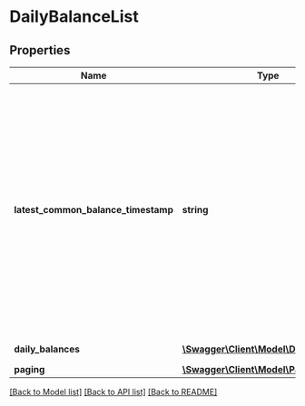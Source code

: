 # DailyBalanceList

## Properties
Name | Type | Description | Notes
------------ | ------------- | ------------- | -------------
**latest_common_balance_timestamp** | **string** | The latestCommonBalanceTimestamp is the latest timestamp at which all regarded  accounts have been up to date. Only balances with their date being smaller than the latestCommonBalanceTimestamp are reliable. Example: A user has two accounts: A (last update today, so balance from today) and B (last update yesterday, so balance from yesterday). The service /accounts/dailyBalances will return a balance for yesterday and for today, with the info latestCommonBalanceTimestamp&#x3D;yesterday. Since account B might have received transactions this morning, today&#39;s balance might be wrong. So either make sure that all regarded accounts are up to date before calling this service, or use the results carefully in combination with the latestCommonBalanceTimestamp. The format is &#39;YYYY-MM-DD HH:MM:SS.SSS&#39; (german time). | [optional] 
**daily_balances** | [**\Swagger\Client\Model\DailyBalance[]**](DailyBalance.md) | List of daily balances for the requested period and account(s) | 
**paging** | [**\Swagger\Client\Model\Paging**](Paging.md) | Information for pagination | 

[[Back to Model list]](../README.md#documentation-for-models) [[Back to API list]](../README.md#documentation-for-api-endpoints) [[Back to README]](../README.md)


